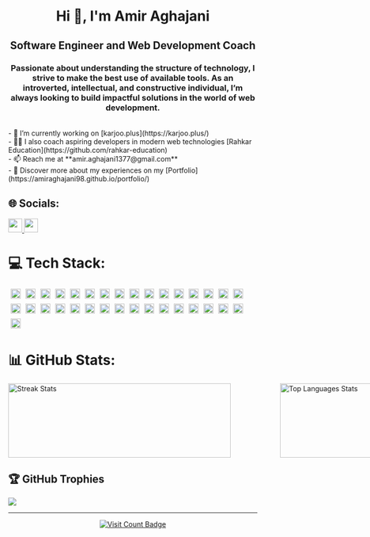 <div align="center">
<h1>Hi 👋, I'm Amir Aghajani</h1>
<h2>Software Engineer and Web Development Coach</h2><h3> Passionate about understanding the structure of technology, I strive to make the best use of available tools. As an introverted, intellectual, and constructive individual, I’m always looking to build impactful solutions in the world of web development.</h3></div>
<br>- 🔭 I’m currently working on [karjoo.plus](https://karjoo.plus/)<br>- 🧑‍🏫 I also coach aspiring developers in modern web technologies [Rahkar Education](https://github.com/rahkar-education)<br>- 📫 Reach me at **amir.aghajani1377@gmail.com**<br>- 📄 Discover more about my experiences on my [Portfolio](https://amiraghajani98.github.io/portfolio/)<br>


## 🌐 Socials:
<a href="https://www.instagram.com/amiir_aghajani98/profilecard/?igsh=MWF0ZjdtbXA0bDRubA==">
  <img src="https://img.shields.io/badge/Instagram-%23E4405F.svg?logo=Instagram&logoColor=white" height="28">
</a>
<a href="https://www.linkedin.com/in/amir-aghajani/">
  <img src="https://img.shields.io/badge/LinkedIn-%230077B5.svg?logo=linkedin&logoColor=white" height="28">
</a>


# 💻 Tech Stack:
<div style="display: flex; flex-wrap: wrap; justify-content: stretch; gap: 10; width:100% ;">
<img src="https://img.shields.io/badge/html5-%23E34F26.svg?style=plastic&logo=html5&logoColor=white" height="20" style="margin: 5px;">
  <img src="https://img.shields.io/badge/-GraphQL-E10098?style=plastic&logo=graphql&logoColor=white" height="20" style="margin: 5px;">
  <img src="https://img.shields.io/badge/vercel-%23000000.svg?style=plastic&logo=vercel&logoColor=white" height="20" style="margin: 5px;">
  <img src="https://img.shields.io/badge/AWS-%23FF9900.svg?style=plastic&logo=amazon-aws&logoColor=white" height="20" style="margin: 5px;">
  <img src="https://img.shields.io/badge/Next-black?style=plastic&logo=next.js&logoColor=white" height="20" style="margin: 5px;">
  <img src="https://img.shields.io/badge/yarn-%232C8EBB.svg?style=plastic&logo=yarn&logoColor=white" height="20" style="margin: 5px;">
  <img src="https://img.shields.io/badge/react-%2320232a.svg?style=plastic&logo=react&logoColor=%2361DAFB" height="20" style="margin: 5px;">
  <img src="https://img.shields.io/badge/tailwindcss-%2338B2AC.svg?style=plastic&logo=tailwind-css&logoColor=white" height="20" style="margin: 5px;">
  <img src="https://img.shields.io/badge/React_Router-CA4245?style=plastic&logo=react-router&logoColor=white" height="20" style="margin: 5px;">
  <img src="https://img.shields.io/badge/WordPress-%23117AC9.svg?style=plastic&logo=WordPress&logoColor=white" height="20" style="margin: 5px;">
  <img src="https://img.shields.io/badge/mysql-4479A1.svg?style=plastic&logo=mysql&logoColor=white" height="20" style="margin: 5px;">
  <img src="https://img.shields.io/badge/postgres-%23316192.svg?style=plastic&logo=postgresql&logoColor=white" height="20" style="margin: 5px;">
  <img src="https://img.shields.io/badge/github-%23121011.svg?style=plastic&logo=github&logoColor=white" height="20" style="margin: 5px;">
  <img src="https://img.shields.io/badge/chart.js-F5788D.svg?style=plastic&logo=chart.js&logoColor=white" height="20" style="margin: 5px;">
  <img src="https://img.shields.io/badge/-ApolloGraphQL-311C87?style=plastic&logo=apollo-graphql" height="20" style="margin: 5px;">
  <img src="https://img.shields.io/badge/JWT-black?style=plastic&logo=JSON%20web%20tokens" height="20" style="margin: 5px;">
  <img src="https://img.shields.io/badge/bootstrap-%238511FA.svg?style=plastic&logo=bootstrap&logoColor=white" height="20" style="margin: 5px;">
  <img src="https://img.shields.io/badge/css3-%231572B6.svg?style=plastic&logo=css3&logoColor=white" height="20" style="margin: 5px;">
  <img src="https://img.shields.io/badge/ESLint-4B3263?style=plastic&logo=eslint&logoColor=white" height="20" style="margin: 5px;">
  <img src="https://img.shields.io/badge/docker-%230db7ed.svg?style=plastic&logo=docker&logoColor=white" height="20" style="margin: 5px;">
  <img src="https://img.shields.io/badge/Trello-%23026AA7.svg?style=plastic&logo=Trello&logoColor=white" height="20" style="margin: 5px;">
  <img src="https://img.shields.io/badge/SASS-hotpink.svg?style=plastic&logo=SASS&logoColor=white" height="20" style="margin: 5px;">
  <img src="https://img.shields.io/badge/MUI-%230081CB.svg?style=plastic&logo=mui&logoColor=white" height="20" style="margin: 5px;">
  <img src="https://img.shields.io/badge/Mantine-ffffff?style=plastic&logo=Mantine&logoColor=339af0" height="20" style="margin: 5px;">
  <img src="https://img.shields.io/badge/React%20Hook%20Form-%23EC5990.svg?style=plastic&logo=reacthookform&logoColor=white" height="20" style="margin: 5px;">
  <img src="https://img.shields.io/badge/Postman-FF6C37?style=plastic&logo=postman&logoColor=white" height="20" style="margin: 5px;">
  <img src="https://img.shields.io/badge/typescript-%23007ACC.svg?style=plastic&logo=typescript&logoColor=white" height="20" style="margin: 5px;">
  <img src="https://img.shields.io/badge/NPM-%23CB3837.svg?style=plastic&logo=npm&logoColor=white" height="20" style="margin: 5px;">
  <img src="https://img.shields.io/badge/Sequelize-52B0E7?style=plastic&logo=Sequelize&logoColor=white" height="20" style="margin: 5px;">
  <img src="https://img.shields.io/badge/git-%23F05033.svg?style=plastic&logo=git&logoColor=white" height="20" style="margin: 5px;">
  <img src="https://img.shields.io/badge/github%20actions-%232671E5.svg?style=plastic&logo=githubactions&logoColor=white" height="20" style="margin: 5px;">
  <img src="https://img.shields.io/badge/gitlab-%23181717.svg?style=plastic&logo=gitlab&logoColor=white" height="20" style="margin: 5px;">
  <img src="https://img.shields.io/badge/prettier-%23F7B93E.svg?style=plastic&logo=prettier&logoColor=black" height="20" style="margin: 5px;">
</div>



# 📊 GitHub Stats:
<div style="display: flex; justify-content: stretch; align-items: center; width: 100%">
  <img src="https://github-readme-streak-stats.herokuapp.com/?user=AmirAghajani98&theme=nightowl&hide_border=false" alt="Streak Stats" style="width: 450px; height: 150px; margin-right: 100px;">
  <img src="https://github-readme-stats.vercel.app/api/top-langs/?username=AmirAghajani98&theme=nightowl&hide_border=false&include_all_commits=true&count_private=true&layout=compact" alt="Top Languages Stats" style="width: 400px; height: 150px;">
</div>

## 🏆 GitHub Trophies
![](https://github-profile-trophy.vercel.app/?username=AmirAghajani98&theme=algolia&no-frame=true&no-bg=true&margin-w=4)

---

<div align="center">
  <a href="https://visitcount.itsvg.in">
    <img src="https://visitcount.itsvg.in/api?id=AmirAghajani98&icon=0&color=11" alt="Visit Count Badge">
  </a>
</div>

